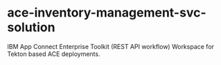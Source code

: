 # ace-inventory-management-svc-solution

 IBM App Connect Enterprise Toolkit (REST API workflow) Workspace for Tekton based ACE deployments. 

